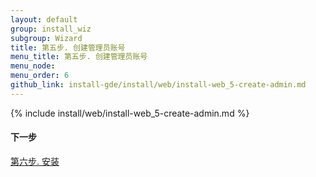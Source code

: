 ```yaml
---
layout: default 
group: install_wiz 
subgroup: Wizard
title: 第五步. 创建管理员账号
menu_title: 第五步. 创建管理员账号
menu_node: 
menu_order: 6
github_link: install-gde/install/web/install-web_5-create-admin.md
---
```


{% include install/web/install-web_5-create-admin.md %}

#### 下一步
<a href="{{ site.gdeurl }}install-gde/install/web/install-web_6-install.html">第六步. 安装</a>
